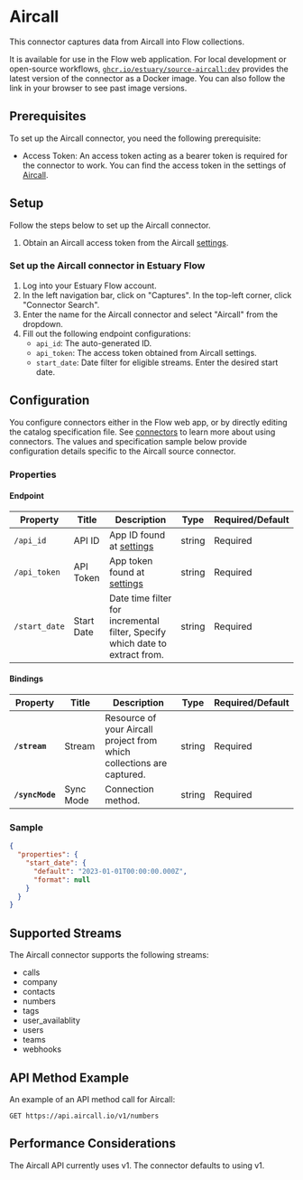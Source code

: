
# Aircall

This connector captures data from Aircall into Flow collections.

It is available for use in the Flow web application. For local development or open-source workflows, [`ghcr.io/estuary/source-aircall:dev`](https://ghcr.io/estuary/source-aircall:dev) provides the latest version of the connector as a Docker image. You can also follow the link in your browser to see past image versions.

## Prerequisites
To set up the Aircall connector, you need the following prerequisite:

- Access Token: An access token acting as a bearer token is required for the connector to work. You can find the access token in the settings of [Aircall](https://dashboard.aircall.io/integrations/api-keys).

## Setup
Follow the steps below to set up the Aircall connector.

1. Obtain an Aircall access token from the Aircall [settings](https://dashboard.aircall.io/integrations/api-keys).

### Set up the Aircall connector in Estuary Flow
1. Log into your Estuary Flow account.
2. In the left navigation bar, click on "Captures". In the top-left corner, click "Connector Search".
3. Enter the name for the Aircall connector and select "Aircall" from the dropdown.
4. Fill out the following endpoint configurations:
   - `api_id`: The auto-generated ID.
   - `api_token`: The access token obtained from Aircall settings.
   - `start_date`: Date filter for eligible streams. Enter the desired start date.

## Configuration
You configure connectors either in the Flow web app, or by directly editing the catalog specification file. See [connectors](https://docs.estuary.dev/concepts/connectors/#using-connectors) to learn more about using connectors. The values and specification sample below provide configuration details specific to the Aircall source connector.

### Properties

#### Endpoint
| Property      | Title      | Description                                                                       | Type   | Required/Default |
| ------------- | ---------- | --------------------------------------------------------------------------------- | ------ | ---------------- |
| `/api_id`     | API ID     | App ID found at [settings](https://dashboard.aircall.io/integrations/api-keys)    | string | Required         |
| `/api_token`  | API Token  | App token found at [settings](https://dashboard.aircall.io/integrations/api-keys) | string | Required         |
| `/start_date` | Start Date | Date time filter for incremental filter, Specify which date to extract from.      | string | Required         |

#### Bindings

| Property        | Title     | Description                                                           | Type   | Required/Default |
| --------------- | --------- | --------------------------------------------------------------------- | ------ | ---------------- |
| **`/stream`**   | Stream    | Resource of your Aircall project from which collections are captured. | string | Required         |
| **`/syncMode`** | Sync Mode | Connection method.                                                    | string | Required         |


### Sample

```json
{
  "properties": {
    "start_date": {
      "default": "2023-01-01T00:00:00.000Z",
      "format": null
    }
  }
}
```

## Supported Streams
The Aircall connector supports the following streams:

- calls
- company
- contacts
- numbers
- tags
- user_availablity
- users
- teams
- webhooks

## API Method Example
An example of an API method call for Aircall:

`GET https://api.aircall.io/v1/numbers`


## Performance Considerations
The Aircall API currently uses v1. The connector defaults to using v1.
